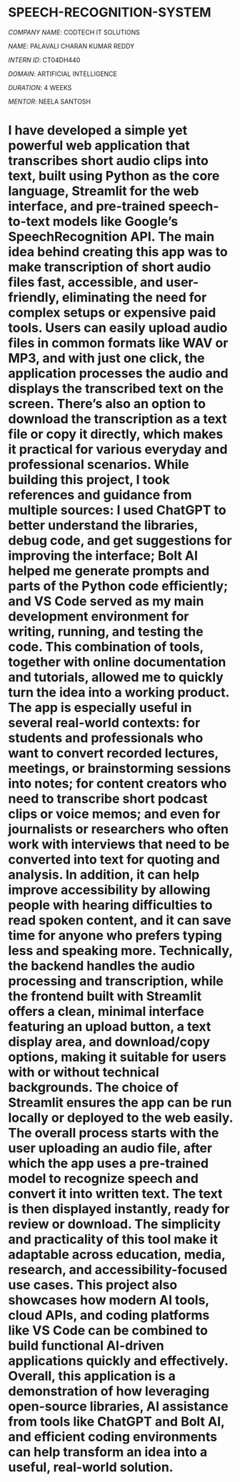 # SPEECH-RECOGNITION-SYSTEM

*COMPANY NAME*: CODTECH IT SOLUTIONS

*NAME*: PALAVALI CHARAN KUMAR REDDY
  
*INTERN ID*: CT04DH440

*DOMAIN*: ARTIFICIAL INTELLIGENCE

*DURATION*: 4 WEEKS

*MENTOR*: NEELA SANTOSH

# I have developed a simple yet powerful web application that transcribes short audio clips into text, built using Python as the core language, Streamlit for the web interface, and pre-trained speech-to-text models like Google’s SpeechRecognition API. The main idea behind creating this app was to make transcription of short audio files fast, accessible, and user-friendly, eliminating the need for complex setups or expensive paid tools. Users can easily upload audio files in common formats like WAV or MP3, and with just one click, the application processes the audio and displays the transcribed text on the screen. There’s also an option to download the transcription as a text file or copy it directly, which makes it practical for various everyday and professional scenarios. While building this project, I took references and guidance from multiple sources: I used **ChatGPT** to better understand the libraries, debug code, and get suggestions for improving the interface; **Bolt AI** helped me generate prompts and parts of the Python code efficiently; and **VS Code** served as my main development environment for writing, running, and testing the code. This combination of tools, together with online documentation and tutorials, allowed me to quickly turn the idea into a working product. The app is especially useful in several real-world contexts: for students and professionals who want to convert recorded lectures, meetings, or brainstorming sessions into notes; for content creators who need to transcribe short podcast clips or voice memos; and even for journalists or researchers who often work with interviews that need to be converted into text for quoting and analysis. In addition, it can help improve accessibility by allowing people with hearing difficulties to read spoken content, and it can save time for anyone who prefers typing less and speaking more. Technically, the backend handles the audio processing and transcription, while the frontend built with Streamlit offers a clean, minimal interface featuring an upload button, a text display area, and download/copy options, making it suitable for users with or without technical backgrounds. The choice of Streamlit ensures the app can be run locally or deployed to the web easily. The overall process starts with the user uploading an audio file, after which the app uses a pre-trained model to recognize speech and convert it into written text. The text is then displayed instantly, ready for review or download. The simplicity and practicality of this tool make it adaptable across education, media, research, and accessibility-focused use cases. This project also showcases how modern AI tools, cloud APIs, and coding platforms like VS Code can be combined to build functional AI-driven applications quickly and effectively. Overall, this application is a demonstration of how leveraging open-source libraries, AI assistance from tools like ChatGPT and Bolt AI, and efficient coding environments can help transform an idea into a useful, real-world solution.

